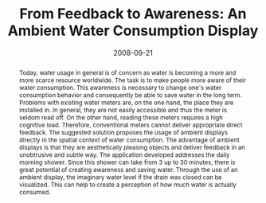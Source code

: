 ---
abstract: Today, water usage in general is of concern as water is becoming a more
  and more scarce resource worldwide. The task is to make people more aware of their
  water consumption. This awareness is necessary to change one´s water consumption
  behavior and consequently be able to save water in the long term.  Problems with
  existing water meters are, on the one hand, the place they are installed in. In
  general, they are not easily accessible and thus the meter is seldom read off. On
  the other hand, reading these meters requires a high cognitive load. Therefore,
  conventional meters cannot deliver appropriate direct feedback.  The suggested solution
  proposes the usage of ambient displays directly in the spatial context of water
  consumption. The advantage of ambient displays is that they are aesthetically pleasing
  objects and deliver feedback in an unobtrusive and subtle way.  The application
  developed addresses the daily morning shower. Since this shower can take from 3
  up to 30 minutes, there is great potential of creating awareness and saving water.
  Through the use of an ambient display, the imaginary water level if the drain was
  closed can be visualized. This can help to create a perception of how much water
  is actually consumed.
authors:
- Karin Kappel
- Thomas Grechenig
date: '2008-09-21'
featured: false
publication_types:
- '0'
publishDate: '2008-09-21'
title: 'From Feedback to Awareness: An Ambient Water Consumption Display'
url_pdf: ''
---